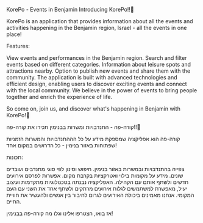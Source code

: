 KorePo - Events in Benjamin
Introducing KorePo!!🥳

KorePo is an application that provides information about all the events and activities happening in the Benjamin region, Israel - all the events in one place!

Features:

View events and performances in the Benjamin region.
Search and filter events based on different categories.
Information about leisure spots and attractions nearby.
Option to publish new events and share them with the community.
The application is built with advanced technologies and efficient design, enabling users to discover exciting events and connect with the local community. We believe in the power of events to bring people together and enrich the experience of life.

So come on, join us, and discover what's happening in Benjamin with KorePo!🥂

קורה-פה - התנדבויות ומשרות בבנימין
תכירו את קורה-פה!!🥳

קורה-פה הוא אפליקציה שמספקת מידע על כל הההתנדבויות והמשרות הזמניות שפתוחות באזור בנימין - כל הדרושים במקום אחד!

תכונות:

צפייה בהתנדבויות ובמשרות באזור בנימין.
חיפוש וסינון לפי סוגי מתנדבים ועובדים שונים.
מידע על מקומות בילוי ואטרקציות בקרבת מקום.
אפשרות לפרסם אירועים חדשים ולשתף אותם עם הקהילה.
האפליקציה נבנתה בטכנולוגיות מתקדמות ועיצוב יעיל, מאפשרת למשתמשים לגלות אירועים מרתקים ולשתף אחד את השני עם העם המקומי. אנחנו מאמינים ביכולת האירועים לגרום לחיבור בין אנשים ולהעשיר את חוויית החיים.

אז בואו, הצטרפו אלינו וגלו מה קורה-פה בבנימין!
